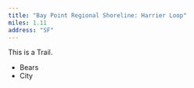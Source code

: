 ```yaml
---
title: "Bay Point Regional Shoreline: Harrier Loop"
miles: 1.11
address: "SF"
---
```


This is a Trail.

-   Bears
-   City
